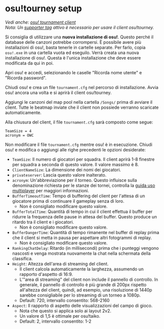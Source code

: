 # osu!tourney setup

*Vedi anche: [osu! tournament client](/wiki/osu!_tournament_client)*\
*Nota: Un [supporter tag](/wiki/osu!supporter) attivo è necessario per usare il client osu!tourney.*

Si consiglia di utilizzare una **nuova installazione di osu!**. Questo perché il database delle canzoni potrebbe corrompersi. È possibile avere più installazioni di osu!, basta tenerle in cartelle separate.
Per farlo, copia `osu!.exe` in una cartella vuota ed eseguilo. Verrà creata una nuova installazione di osu!. Questa è l'unica installazione che deve essere modificata da qui in poi.

Apri osu! e accedi, selezionando le caselle "Ricorda nome utente" e "Ricorda password".

Chiudi osu! e crea un file `tournament.cfg` nel percorso di installazione. Avvia osu! ancora una volta e si aprirà il client osu!tourney.

Aggiungi le canzoni del map pool nella cartella `/Songs/` prima di avviare il client. Tutte le beatmap inviate che il client non possiede verranno scaricate automaticamente.

Alla chiusura del client, il file `tournament.cfg` sarà composto come segue:

```
TeamSize = 4
acronym = OWC
```

Non modificare il file `tournament.cfg` mentre osu! è in esecuzione. Chiudi osu! e modifica o aggiungi alle righe precedenti le opzioni desiderate:

- `TeamSize`: Il numero di giocatori per squadra. Il client aprirà 1-8 finestre per squadra a seconda di questo valore. Il valore massimo è 8.
- `ClientNameSize`: La dimensione dei nomi dei giocatori.
- `privateserver`: Lascia questo valore inalterato.
- `acronym`: Un'abbreviazione per il torneo. Questo influisce sulla denominazione richiesta per le stanze dei tornei, controlla la [guida uso multiplayer](/wiki/osu!_tournament_client/osu!tourney/Multiplayer_usage) per maggiori informazioni.
- `BufferTimeoutTime`: Tempo di buffering del client per l'attesa di un giocatore prima di continuare il gameplay senza di loro.
  - Non è consigliato modificare questo valore.
- `BufferTotalTime`: Quantità di tempo in cui il client effettua il buffer per ridurre la frequenza delle pause in attesa del buffer. Questo produce un ritardo tra il client e i giocatori.
  - Non è consigliato modificare questo valore.
- `BufferDangerTime`: Quantità di tempo rimanente nel buffer di replay prima che il client si metta in pausa per aspettare altri fotogrammi di replay.
  - Non è consigliato modificare questo valore.
- `RankingChatDelay`: Ritardo (in millisecondi) prima che i punteggi vengono nascosti e venga mostrata nuovamente la chat nella schermata della classifica.
- `Height`: Altezza dell'area di streaming del client.
  - Il client calcola automaticamente la larghezza, assumendo un rapporto d'aspetto di 16:9.
  - L'"area di streaming" del client non include il pannello di controllo. In generale, il pannello di controllo è più grande di 200px rispetto all'altezza del client, quindi, ad esempio, una risoluzione di 1440p sarebbe consigliabile per lo streaming di un torneo a 1080p.
  - Default: 720, intervallo consentito: 568-2160
- `Aspect`: Il rapporto di aspetto delle visualizzazioni del campo di gioco.
  - Nota che questo si applica solo ai layout 2v2.
  - Un valore di 1,5 è ottimale per osu!taiko.
  - Default: 2, intervallo consentito: 1-2
